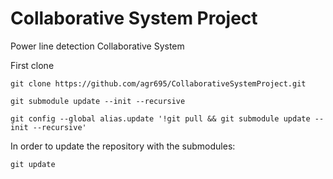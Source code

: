 # Collaborative System Project
Power line detection Collaborative System

First clone
  
    git clone https://github.com/agr695/CollaborativeSystemProject.git
  
    git submodule update --init --recursive
  
    git config --global alias.update '!git pull && git submodule update --init --recursive'
  
In order to update the repository with the submodules:

    git update
